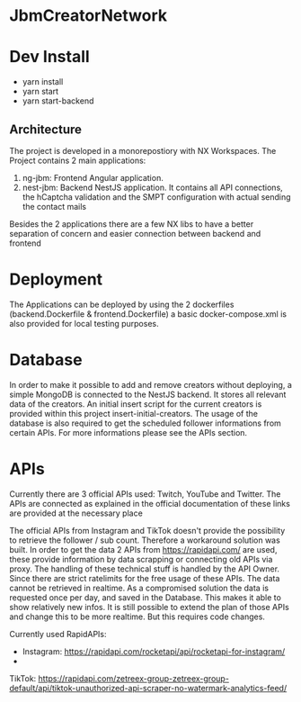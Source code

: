 # JbmCreatorNetwork

# Dev Install
* yarn install
* yarn start
* yarn start-backend

## Architecture
The project is developed in a monorepostiory with NX Workspaces. 
The Project contains 2 main applications: 
1. ng-jbm: Frontend Angular application.
2. nest-jbm: Backend NestJS application. It contains all API connections,
   the hCaptcha validation and the SMPT configuration with actual sending
   the contact mails

Besides the 2 applications there are a few NX libs to have a better separation
of concern and easier connection between backend and frontend

# Deployment

The Applications can be deployed by using the 2 dockerfiles
(backend.Dockerfile & frontend.Dockerfile) a basic docker-compose.xml is
also provided for local testing purposes.

# Database

In order to make it possible to add and remove creators without deploying, a simple MongoDB is connected to the NestJS
backend.
It stores all relevant data of the creators. An initial insert script for the current creators is provided within this
project
insert-initial-creators. The usage of the database is also required to get the scheduled follower informations from
certain
APIs. For more informations please see the APIs section.

# APIs

Currently there are 3 official APIs used: Twitch, YouTube and Twitter. The APIs are connected
as explained in the official documentation of these links are provided at the necessary place

The official APIs from Instagram and TikTok doesn't provide the possibility to retrieve the follower / sub count.
Therefore a
workaround solution was built. In order to get the data 2 APIs from https://rapidapi.com/ are used, these provide
information by
data scrapping or connecting old APIs via proxy. The handling of these technical stuff is handled by the API Owner.
Since there are
strict ratelimits for the free usage of these APIs. The data cannot be retrieved in realtime. As a compromised solution
the data
is requested once per day, and saved in the Database. This makes it able to show relatively new infos. It is still
possible to extend
the plan of those APIs and change this to be more realtime. But this requires code changes.

Currently used RapidAPIs:

* Instagram: https://rapidapi.com/rocketapi/api/rocketapi-for-instagram/
*
TikTok: https://rapidapi.com/zetreex-group-zetreex-group-default/api/tiktok-unauthorized-api-scraper-no-watermark-analytics-feed/
